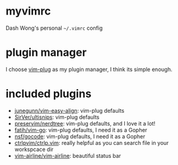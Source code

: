 # myvimrc
Dash Wong's personal `~/.vimrc` config

# plugin manager

I choose [vim-plug](https://github.com/junegunn/vim-plug) as my plugin manager, I think its simple enough.

# included plugins

- [junegunn/vim-easy-align](https://github.com/junegunn/vim-easy-align): vim-plug defaults
- [SirVer/ultisnips](https://github.com/SirVer/ultisnips): vim-plug defaults
- [preservim/nerdtree](https://github.com/preservim/nerdtree): vim-plug defaults, and I love it a lot!
- [fatih/vim-go](https://github.com/fatih/vim-go): vim-plug defaults, I need it as a Gopher
- [nsf/gocode](https://github.com/nsf/gocode): vim-plug defaults, I need it as a Gopher
- [ctrlpvim/ctrlp.vim](https://github.com/ctrlpvim/ctrlp.vim): really helpful as you can search file in your workspcace dir
- [vim-airline/vim-airline](https://github.com/vim-airline/vim-airline): beautiful status bar
